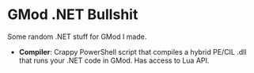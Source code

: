 GMod .NET Bullshit
==================

Some random .NET stuff for GMod I made.

+	**Compiler**:
	Crappy PowerShell script that compiles a hybrid PE/CIL .dll that runs your .NET code in GMod. Has access to Lua API.
